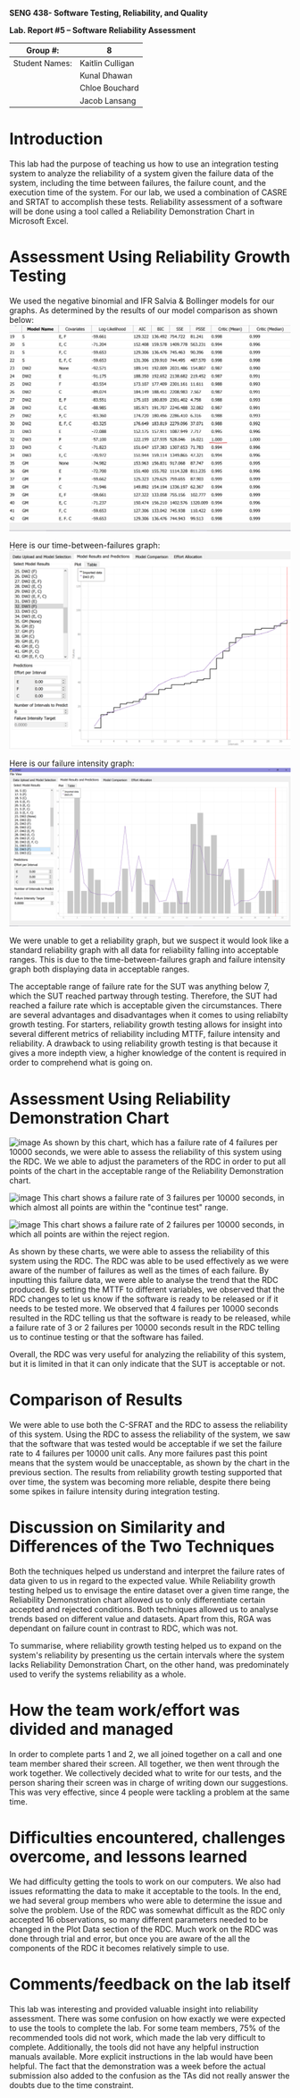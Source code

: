 **SENG 438- Software Testing, Reliability, and Quality**

**Lab. Report \#5 – Software Reliability Assessment**

| Group \#:      |  8   |
| -------------- | --- |
| Student Names: |  Kaitlin Culligan   |
|                |  Kunal Dhawan   |
|                |  Chloe Bouchard   |
|                |  Jacob Lansang   |

# Introduction
This lab had the purpose of teaching us how to use an integration testing system to analyze the reliability of a system given the failure data of the system, including the time between failures, the failure count, and the execution time of the system. For our lab, we used a combination of CASRE and SRTAT to accomplish these tests. Reliability assessment of a software will be done using a tool called a Reliability Demonstration Chart in Microsoft Excel.
# 

# Assessment Using Reliability Growth Testing 

We used the negative binomial and IFR Salvia & Bollinger models for our graphs. As determined by the results of our model comparison as shown below:
![alt text](https://github.com/seng438-winter-2022/seng438-a5-kaitlinculligan/blob/main/media/mean_comparison_a5.png?raw=true)

Here is our time-between-failures graph:
![alt text](https://github.com/seng438-winter-2022/seng438-a5-kaitlinculligan/blob/main/media/DW3_a5.png?raw=true)

Here is our failure intensity graph:
![alt text](https://github.com/seng438-winter-2022/seng438-a5-kaitlinculligan/blob/main/media/intensity_graph_a5.png?raw=true)

We were unable to get a reliability graph, but we suspect it would look like a standard reliability graph with all data for reliability falling into acceptable ranges. This is due to the time-between-failures graph and failure intensity graph both displaying data in acceptable ranges.

The acceptable range of failure rate for the SUT was anything below 7, which the SUT reached partway through testing. Therefore, the SUT had reached a failure rate which is acceptable given the circumstances. There are several advantages and disadvantages when it comes to using reliabilty growth testing. For starters, reliability growth testing allows for insight into several different metrics of reliability including MTTF, failure intensity and reliability. A drawback to using reliability growth testing is that because it gives a more indepth view, a higher knowledge of the content is required in order to comprehend what is going on.

# Assessment Using Reliability Demonstration Chart 
![image](https://user-images.githubusercontent.com/82078868/161868540-a3111e88-9d66-41f3-8137-14668f49f34a.png)
As shown by this chart, which has a failure rate of 4 failures per 10000 seconds, we were able to assess the reliability of this system using the RDC. We we able to adjust the parameters of the RDC in order to put all points of the chart in the acceptable range of the Reliability Demonstration chart.

![image](https://user-images.githubusercontent.com/82078868/162260920-27541445-8c7b-44e2-a915-07fd66d5d107.png)
This chart shows a failure rate of 3 failures per 10000 seconds, in which almost all points are within the "continue test" range. 


![image](https://user-images.githubusercontent.com/82078868/162261050-4f311809-a502-4e6a-97af-f32b735a4358.png)
This chart shows a failure rate of 2 failures per 10000 seconds, in which all points are within the reject region.

As shown by these charts, we were able to assess the reliability of this system using the RDC. The RDC was able to be used effectively as we were aware of the number of failures as well as the times of each failure. By inputting this failure data, we were able to analyse the trend that the RDC produced. By setting the MTTF to different variables, we observed that the RDC changes to let us know if the software is ready to be released or if it needs to be tested more. We observed that 4 failures per 10000 seconds resulted in the RDC telling us that the software is ready to be released, while a failure rate of 3 or 2 failures per 10000 seconds result in the RDC telling us to continue testing or that the software has failed. 

Overall, the RDC was very useful for analyzing the reliability of this system, but it is limited in that it can only indicate that the SUT is acceptable or not. 

# Comparison of Results

We were able to use both the C-SFRAT and the RDC to assess the reliability of this system. Using the RDC to assess the reliability of the system, we saw that the software that was tested would be acceptable if we set the failure rate to 4 failures per 10000 unit calls. Any more failures past this point means that the system would be unacceptable, as shown by the chart in the previous section. The results from reliability growth testing supported that over time, the system was becoming more reliable, despite there being some spikes in failure intensity during integration testing.

# Discussion on Similarity and Differences of the Two Techniques

Both the techniques helped us understand and interpret the failure rates of data given to us in regard to the expected value. While Reliability growth testing helped us to envisage the entire dataset over a given time range, the Reliability Demonstration chart allowed us to only differentiate certain accepted and rejected conditions. Both techniques allowed us to analyse trends based on different value and datasets. Apart from this, RGA was dependant on failure count in contrast to RDC, which was not. 

To summarise, where reliability growth testing helped us to expand on the system's reliability by presenting us the certain intervals where the system lacks Reliability Demonstration Chart, on the other hand, was predominately used to verify the systems reliability as a whole.

# How the team work/effort was divided and managed

In order to complete parts 1 and 2, we all joined together on a call and one team member shared their screen. All together, we then went through the work together. We collectively decided what to write for our tests, and the person sharing their screen was in charge of writing down our suggestions. This was very effective, since 4 people were tackling a problem at the same time.

# Difficulties encountered, challenges overcome, and lessons learned

We had difficulty getting the tools to work on our computers. We also had issues reformatting the data to make it acceptable to the tools. In the end, we had several group members who were able to determine the issue and solve the problem. Use of the RDC was somewhat difficult as the RDC only accepted 16 observations, so many different parameters needed to be changed in the Plot Data section of the RDC. Much work on the RDC was done through trial and error, but once you are aware of the all the components of the RDC it becomes relatively simple to use.

# Comments/feedback on the lab itself

This lab was interesting and provided valuable insight into reliability assessment. There was some confusion on how exactly we were expected to use the tools to complete the lab. For some team members, 75% of the recommended tools did not work, which made the lab very difficult to complete. Additionally, the tools did not have any helpful instruction manuals available. More explicit instructions in the lab would have been helpful. The fact that the demonstration was a week before the actual submission also added to the confusion as the TAs did not really answer the doubts due to the time constraint.
